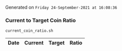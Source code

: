Generated on `Friday 24-September-2021 at 16:08:36`

### Current to Target Coin Ratio
`current_coin_ratio.sh`

Date|Current|Target|Ratio
---|---|---|---
